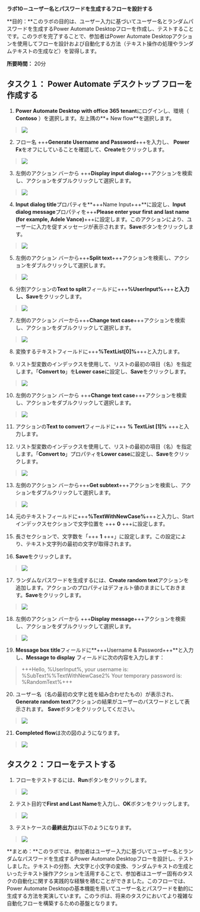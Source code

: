 **ラボ10－ユーザー名とパスワードを生成するフローを設計する**

**目的：**このラボの目的は、ユーザー入力に基づいてユーザー名とランダムパスワードを生成するPower
Automate
Desktopフローを作成し、テストすることです。このラボを完了することで、参加者はPower
Automate
Desktopアクションを使用してフローを設計および自動化する方法（テキスト操作の処理やランダムテキストの生成など）を習得します。

**所要時間：** 20分

## タスク１： Power Automate デスクトップ フローを作成する

1.  **Power Automate Desktop with office 365
    tenant**にログインし、環境（ **Contoso** ）を選択します。左上隅の**+
    New flow**を選択します。

> ![](./media/image1.png)

2.  フロー名 +++**Generate Username and Password**+++を入力し、 **Power
    Fx**をオフにしていることを確認して、**Create**をクリックします。

> ![](./media/image2.png)

3.  左側のアクション バーから +++**Display input
    dialog**+++アクションを検索し、アクションをダブルクリックして選択します。

> ![](./media/image3.png)

4.  **Input dialog title**プロパティを**+++Name
    Input+++**に設定し、**Input dialog message**プロパティを+++**Please
    enter your first and last name (for example, Adele
    Vance)**+++に設定します。このアクションにより、ユーザーに入力を促すメッセージが表示されます。**Save**ボタンをクリックします。

> ![](./media/image4.png)

5.  左側のアクション バーから+++**Split
    text**+++アクションを検索し、アクションをダブルクリックして選択します。

> ![](./media/image5.png)

6.  分割アクションの**Text to
    split**フィールドに+++**%UserInput%**+++**と入力し、Save**をクリックします。

> ![](./media/image6.png)

7.  左側のアクション バーから+++**Change text
    case**+++アクションを検索し、アクションをダブルクリックして選択します。

> ![](./media/image7.png)

8.  変換するテキストフィールドに+++**%TextList\[0\]%**+++と入力します。

9.  リスト型変数のインデックスを使用して、リストの最初の項目（名）を指定します。「**Convert
    to**」を**Lower case**に設定し、**Save**をクリックします。

> ![](./media/image8.png)

10. 左側のアクション バーから +++**Change text
    case**+++アクションを検索し、アクションをダブルクリックして選択します。

> ![](./media/image9.png)

11. アクションの**Text to convert**フィールドに+++ **% TextList \[1\]%**
    +++と入力します。

12. リスト型変数のインデックスを使用して、リストの最初の項目（名）を指定します。「**Convert
    to**」プロパティを**Lower case**に設定し、**Save**をクリックします。

> ![](./media/image10.png)

13. 左側のアクション バーから+++**Get
    subtext**+++アクションを検索し、アクションをダブルクリックして選択します。

> ![](./media/image11.png)

14. 元のテキストフィールドに+++**%TextWithNewCase%**+++と入力し、Startインデックスセクションで文字位置を
    +++ **0** +++に設定します。

15. 長さセクションで、文字数を「+++ **1**
    +++」に設定します。この設定により、テキスト文字列の最初の文字が取得されます。

16. **Save**をクリックします。

> ![](./media/image12.png)

17. ランダムなパスワードを生成するには、**Create random
    text**アクションを追加します。アクションのプロパティはデフォルト値のままにしておきます。**Save**をクリックします。

> ![](./media/image13.png)

18. 左側のアクション バーから +++**Display
    message**+++アクションを検索し、アクションをダブルクリックして選択します。

> ![](./media/image14.png)

19. **Message box title**フィールドに**+++Username &
    Password+++**と入力し、**Message to
    display** フィールドに次の内容を入力します：

> +++Hello, %UserInput%, your username is: %SubText%%TextWithNewCase2% Your   temporary password is: %RandomText%+++

20. ユーザー名（名の最初の文字と姓を組み合わせたもの）が表示され、**Generate
    random
    text**アクションの結果がユーザーのパスワードとして表示されます。
    **Save**ボタンをクリックしてください。

> ![](./media/image15.png)

21. **Completed flow**は次の図のようになります。

> ![](./media/image16.png)

## タスク２：フローをテストする

1.  フローをテストするには、**Run**ボタンをクリックします。

> ![](./media/image17.png)

2.  テスト目的で**First and Last
    Name**を入力し、**OK**ボタンをクリックします。

> ![](./media/image18.png)

3.  テストケースの**最終出力**は以下のようになります。

> ![](./media/image19.png)

**まとめ：**このラボでは、参加者はユーザー入力に基づいてユーザー名とランダムなパスワードを生成するPower
Automate
Desktopフローを設計し、テストしました。テキストの分割、大文字と小文字の変換、ランダムテキストの生成といったテキスト操作アクションを活用することで、参加者はユーザー固有のタスクの自動化に関する実践的な経験を積むことができました。このフローでは、Power
Automate
Desktopの基本機能を用いてユーザー名とパスワードを動的に生成する方法を実演しています。このラボは、将来のタスクにおいてより複雑な自動化フローを構築するための基盤となります。
